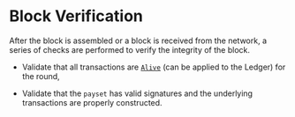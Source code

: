 # Block Verification

After the block is assembled or a block is received from the network, a series of
checks are performed to verify the integrity of the block.

- Validate that all transactions are [`Alive`](https://github.com/algorand/go-algorand/blob/b6e5bcadf0ad3861d4805c51cbf3f695c38a93b7/data/transactions/transaction.go#L292)
(can be applied to the Ledger) for the round,

- Validate that the `payset` has valid signatures and the underlying transactions
are properly constructed.
